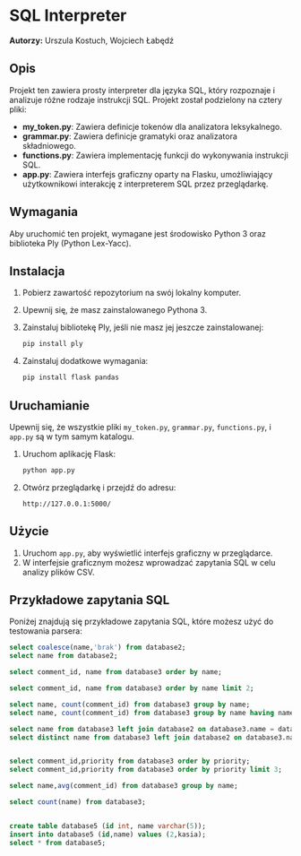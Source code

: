 # SQL Interpreter

**Autorzy:** Urszula Kostuch, Wojciech Łabędź

## Opis

Projekt ten zawiera prosty interpreter dla języka SQL, który rozpoznaje i analizuje różne rodzaje instrukcji SQL. Projekt został podzielony na cztery pliki:

- **my_token.py**: Zawiera definicje tokenów dla analizatora leksykalnego.
- **grammar.py**: Zawiera definicje gramatyki oraz analizatora składniowego.
- **functions.py**: Zawiera implementację funkcji do wykonywania instrukcji SQL.
- **app.py**: Zawiera interfejs graficzny oparty na Flasku, umożliwiający użytkownikowi interakcję z interpreterem SQL przez przeglądarkę.

## Wymagania

Aby uruchomić ten projekt, wymagane jest środowisko Python 3 oraz biblioteka Ply (Python Lex-Yacc).

## Instalacja

1. Pobierz zawartość repozytorium na swój lokalny komputer.
2. Upewnij się, że masz zainstalowanego Pythona 3.
3. Zainstaluj bibliotekę Ply, jeśli nie masz jej jeszcze zainstalowanej:

    ```bash
    pip install ply
    ```

4. Zainstaluj dodatkowe wymagania:

    ```bash
    pip install flask pandas
    ```

## Uruchamianie

Upewnij się, że wszystkie pliki `my_token.py`, `grammar.py`, `functions.py`, i `app.py` są w tym samym katalogu.

1. Uruchom aplikację Flask:

    ```bash
    python app.py
    ```

2. Otwórz przeglądarkę i przejdź do adresu:

    ```
    http://127.0.0.1:5000/
    ```

## Użycie

1. Uruchom `app.py`, aby wyświetlić interfejs graficzny w przeglądarce.
2. W interfejsie graficznym możesz wprowadzać zapytania SQL w celu analizy plików CSV.

## Przykładowe zapytania SQL

Poniżej znajdują się przykładowe zapytania SQL, które możesz użyć do testowania parsera:

```sql
select coalesce(name,'brak') from database2;
select name from database2;

select comment_id, name from database3 order by name;

select comment_id, name from database3 order by name limit 2;

select name, count(comment_id) from database3 group by name;
select name, count(comment_id) from database3 group by name having name = alice;

select name from database3 left join database2 on database3.name = database2.name where comment_id > 2;
select distinct name from database3 left join database2 on database3.name = database2.name where comment_id > 2;


select comment_id,priority from database3 order by priority;
select comment_id,priority from database3 order by priority limit 3;

select name,avg(comment_id) from database3 group by name;

select count(name) from database3;


create table database5 (id int, name varchar(5));
insert into database5 (id,name) values (2,kasia);
select * from database5;
